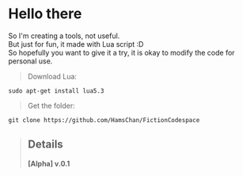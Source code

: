 # Hello there
So I'm creating a tools, not useful.<br/> 
But just for fun, it made with Lua script :D<br/>
So hopefully you want to give it a try, it is okay to modify the code for personal use.

> Download Lua: 
```
sudo apt-get install lua5.3
```

> Get the folder: 
```
git clone https://github.com/HamsChan/FictionCodespace
```
>## Details
>**[Alpha] v.0.1**
